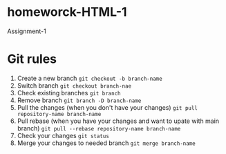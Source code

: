 # homeworck-HTML-1
Assignment-1

# Git rules

1. Create a new branch `git checkout -b branch-name`
2. Switch branch `git checkout branch-nae`
3. Check existing branches `git branch`
4. Remove branch `git branch -D branch-name`
5. Pull the changes (when you don't have your changes) `git pull repository-name branch-name`
6. Pull rebase (when you have your changes and want to upate with main branch) `git pull --rebase repository-name branch-name`
7.  Check your changes `git status`
8. Merge your changes to needed branch `git merge branch-name`